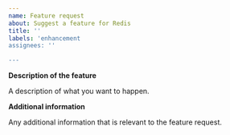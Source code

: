```yaml
---
name: Feature request
about: Suggest a feature for Redis
title: ''
labels: 'enhancement
assignees: ''

---
```


**Description of the feature**

A description of what you want to happen.

**Additional information**

Any additional information that is relevant to the feature request.